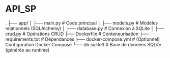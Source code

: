# API_SP



.
├── app/
│   ├── main.py         # Code principal
│   ├── models.py       # Modèles relationnels (SQLAlchemy)
│   ├── database.py     # Connexion à SQLite
│   ├── crud.py         # Opérations CRUD
├── Dockerfile          # Conteneurisation
├── requirements.txt    # Dépendances
├── docker-compose.yml  # (Optionnel) Configuration Docker Compose
└── db.sqlite3          # Base de données SQLite (générée au runtime)
